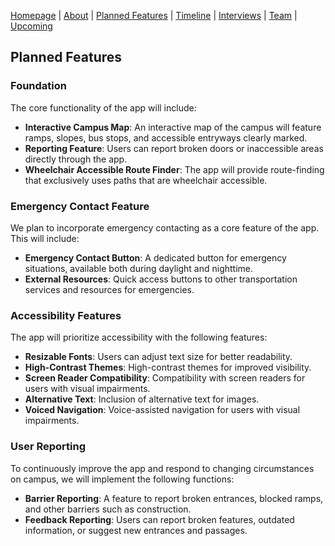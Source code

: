 [Homepage](index.md) | [About](about.md) | [Planned Features](features.md) | [Timeline](timeline.md) | [Interviews](interviews.md) | [Team](team.md) | [Upcoming](upcoming.md)

## Planned Features

### Foundation

The core functionality of the app will include:

- **Interactive Campus Map**: An interactive map of the campus will feature ramps, slopes, bus stops, and accessible entryways clearly marked.
- **Reporting Feature**: Users can report broken doors or inaccessible areas directly through the app.
- **Wheelchair Accessible Route Finder**: The app will provide route-finding that exclusively uses paths that are wheelchair accessible.

### Emergency Contact Feature

We plan to incorporate emergency contacting as a core feature of the app. This will include:

- **Emergency Contact Button**: A dedicated button for emergency situations, available both during daylight and nighttime.
- **External Resources**: Quick access buttons to other transportation services and resources for emergencies.

### Accessibility Features

The app will prioritize accessibility with the following features:

- **Resizable Fonts**: Users can adjust text size for better readability.
- **High-Contrast Themes**: High-contrast themes for improved visibility.
- **Screen Reader Compatibility**: Compatibility with screen readers for users with visual impairments.
- **Alternative Text**: Inclusion of alternative text for images.
- **Voiced Navigation**: Voice-assisted navigation for users with visual impairments.

### User Reporting

To continuously improve the app and respond to changing circumstances on campus, we will implement the following functions:

- **Barrier Reporting**: A feature to report broken entrances, blocked ramps, and other barriers such as construction.
- **Feedback Reporting**: Users can report broken features, outdated information, or suggest new entrances and passages.
